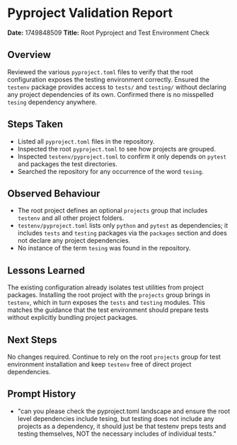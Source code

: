 # Pyproject Validation Report

**Date:** 1749848509
**Title:** Root Pyproject and Test Environment Check

## Overview
Reviewed the various `pyproject.toml` files to verify that the root
configuration exposes the testing environment correctly. Ensured the
`testenv` package provides access to `tests/` and `testing/` without
declaring any project dependencies of its own. Confirmed there is no
misspelled `tesing` dependency anywhere.

## Steps Taken
- Listed all `pyproject.toml` files in the repository.
- Inspected the root `pyproject.toml` to see how projects are grouped.
- Inspected `testenv/pyproject.toml` to confirm it only depends on
  `pytest` and packages the test directories.
- Searched the repository for any occurrence of the word `tesing`.

## Observed Behaviour
- The root project defines an optional `projects` group that includes
  `testenv` and all other project folders.
- `testenv/pyproject.toml` lists only `python` and `pytest` as
  dependencies; it includes `tests` and `testing` packages via the
  `packages` section and does not declare any project dependencies.
- No instance of the term `tesing` was found in the repository.

## Lessons Learned
The existing configuration already isolates test utilities from project
packages. Installing the root project with the `projects` group brings
in `testenv`, which in turn exposes the `tests` and `testing` modules.
This matches the guidance that the test environment should prepare tests
without explicitly bundling project packages.

## Next Steps
No changes required. Continue to rely on the root `projects` group for
test environment installation and keep `testenv` free of direct project
dependencies.

## Prompt History
- "can you please check the pyproject.toml landscape and ensure the root level dependencies include tesing, but testing does not include any projects as a dependency, it should just be that testenv preps tests and testing themselves, NOT the necessary includes of individual tests."
